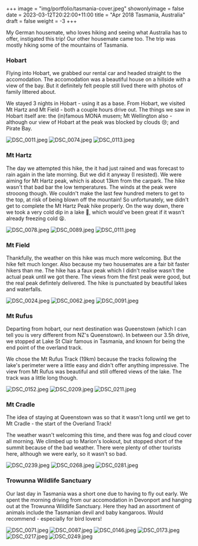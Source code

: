 +++
image = "img/portfolio/tasmania-cover.jpeg"
showonlyimage = false
date = 2023-03-12T20:22:00+11:00
title = "Apr 2018 Tasmania, Australia"
draft = false
weight = -3
+++

My German housemate, who loves hiking and seeing what Australia has to offer, instigated this trip! Our other housemate came too. The trip was mostly hiking some of the mountains of Tasmania.
<!--more-->

### Hobart

Flying into Hobart, we grabbed our rental car and headed straight to the accomodation. The accomodation was a beautiful house on a hillside with a view of the bay. But it definitely felt people still lived there with photos of family littered about.

We stayed 3 nights in Hobart - using it as a base. From Hobart, we visited Mt Hartz and Mt Field - both a couple hours drive out. The things we saw in Hobart itself are: the (in)famous MONA musem; Mt Wellington also - although our view of Hobart at the peak was blocked by clouds &#128546;; and Pirate Bay.

![DSC_0011.jpeg](/trips/img/trips-tasmania2018/DSC_0011.jpeg "gallery")
![DSC_0074.jpeg](/trips/img/trips-tasmania2018/DSC_0074.jpeg "gallery")
![DSC_0113.jpeg](/trips/img/trips-tasmania2018/DSC_0113.jpeg "gallery")

### Mt Hartz

The day we attempted this hike, the it had just rained and was forecast to rain again in the late morning. But we did it anyway (I resisted). We were aiming for Mt Hartz peak, which is about 13km from the carpark. The hike wasn't that bad bar the low temperatures. The winds at the peak were strooong though. We couldn't make the last few hundred meters to get to the top, at risk of being blown off the mountain! So unfortunately, we didn't get to complete the Mt Hartz Peak hike properly. On the way down, there we took a very cold dip in a lake 🥶, which would've been great if it wasn't already freezing cold 😫.

![DSC_0078.jpeg](/trips/img/trips-tasmania2018/DSC_0078.jpeg "gallery")
![DSC_0089.jpeg](/trips/img/trips-tasmania2018/DSC_0089.jpeg "gallery")
![DSC_0111.jpeg](/trips/img/trips-tasmania2018/DSC_0111.jpeg "gallery")

### Mt Field

Thankfully, the weather on this hike was much more welcoming. But the hike felt much longer. Also because my two housemates are a fair bit faster hikers than me. The hike has a faux peak which I didn't realise wasn't the actual peak until we got there. The views from the first peak were good, but the real peak defintely delivered. The hike is punctuated by beautiful lakes and waterfalls.

![DSC_0024.jpeg](/trips/img/trips-tasmania2018/DSC_0024.jpeg "gallery")
![DSC_0062.jpeg](/trips/img/trips-tasmania2018/DSC_0062.jpeg "gallery")
![DSC_0091.jpeg](/trips/img/trips-tasmania2018/DSC_0091.jpeg "gallery")

### Mt Rufus
Departing from hobart, our next destination was Queenstown (which I can tell you is very different from NZ's Queenstown). In between our 3.5h drive, we stopped at Lake St Clair famous in Tasmania, and known for being the end point of the overland track.

We chose the Mt Rufus Track (19km) because the tracks following the lake's perimeter were a little easy and didn't offer anything impressive. The view from Mt Rufus was beautiful and still offered views of the lake. The track was a little long though.

![DSC_0152.jpeg](/trips/img/trips-tasmania2018/DSC_0152.jpeg "gallery")
![DSC_0209.jpeg](/trips/img/trips-tasmania2018/DSC_0209.jpeg "gallery")
![DSC_0211.jpeg](/trips/img/trips-tasmania2018/DSC_0211.jpeg "gallery")

### Mt Cradle

The idea of staying at Queenstown was so that it wasn't long until we get to Mt Cradle - the start of the Overland Track!

The weather wasn't welcoming this time, and there was fog and cloud cover all morning. We climbed up to Marion's lookout, but stopped short of the summit because of the bad weather. There were plenty of other tourists here, although we were early, so it wasn't so bad.

![DSC_0239.jpeg](/trips/img/trips-tasmania2018/DSC_0239.jpeg "gallery")
![DSC_0268.jpeg](/trips/img/trips-tasmania2018/DSC_0268.jpeg "gallery")
![DSC_0281.jpeg](/trips/img/trips-tasmania2018/DSC_0281.jpeg "gallery")

### Trowunna Wildlife Sanctuary

Our last day in Tasmania was a short one due to having to fly out early. We spent the morning driving from our accomodation in Devonport and hanging out at the Trowunna Wildlife Sanctuary. Here they had an assortment of animals include the Tasmanian devil and baby kangaroos. Would recommend - especially for bird lovers!

![DSC_0071.jpeg](/trips/img/trips-tasmania2018/DSC_0071.jpeg "gallery")
![DSC_0087.jpeg](/trips/img/trips-tasmania2018/DSC_0087.jpeg "gallery")
![DSC_0146.jpeg](/trips/img/trips-tasmania2018/DSC_0146.jpeg "gallery")
![DSC_0173.jpeg](/trips/img/trips-tasmania2018/DSC_0173.jpeg "gallery")
![DSC_0217.jpeg](/trips/img/trips-tasmania2018/DSC_0217.jpeg "gallery")
![DSC_0249.jpeg](/trips/img/trips-tasmania2018/DSC_0249.jpeg "gallery")